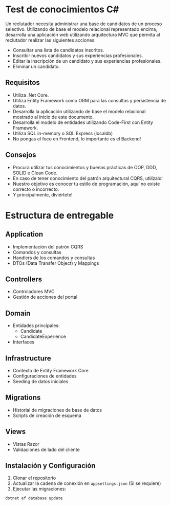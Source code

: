 # Test de conocimientos C#

Un reclutador necesita administrar una base de candidatos de un proceso selectivo. Utilizando de base el modelo relacional representado encima, desarrolla una aplicación web utilizando arquitectura MVC que permita al reclutador realizar las siguientes acciones:

- Consultar una lista de candidatos inscritos.
- Inscribir nuevos candidatos y sus experiencias profesionales.
- Editar la inscripción de un candidato y sus experiencias profesionales.
- Eliminar un candidato.

## Requisitos

- Utiliza .Net Core.
- Utiliza Entity Framework como ORM para las consultas y persistencia de datos.
- Desarrolla la aplicación utilizando de base el modelo relacional mostrado al inicio de este documento.
- Desarrolla el modelo de entidades utilizando Code-First con Entity Framework.
- Utiliza SQL in-memory o SQL Express (localdb)
- No pongas el foco en Frontend, lo importante es el Backend!
## Consejos
- Procura utilizar tus conocimientos y buenas prácticas de OOP, DDD, SOLID e Clean Code.
- En caso de tener conocimiento del patrón arquitectural CQRS, utilízalo!
- Nuestro objetivo es conocer tu estilo de programación, aquí no existe correcto o incorrecto.
- Y principalmente, diviértete!

# Estructura de entregable

## Application

- Implementación del patrón CQRS
- Comandos y consultas
- Handlers de los comandos y consultas
- DTOs (Data Transfer Object) y Mappings

## Controllers

- Controladores MVC
- Gestión de acciones del portal

## Domain

- Entidades principales:
  - Candidate
  - CandidateExperience
- Interfaces

## Infrastructure

- Contexto de Entity Framework Core
- Configuraciones de entidades
- Seeding de datos iniciales

## Migrations

- Historial de migraciones de base de datos
- Scripts de creación de esquema

## Views

- Vistas Razor
- Validaciones de lado del cliente

## Instalación y Configuración

1. Clonar el repositorio
2. Actualizar la cadena de conexión en `appsettings.json` (Si se requiere)
3. Ejecutar las migraciones:
```powershell
dotnet ef database update
```
